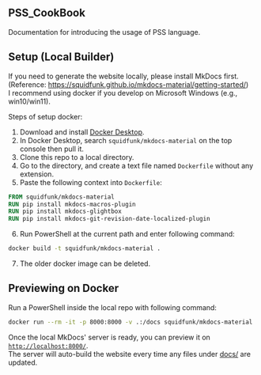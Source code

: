 ## PSS_CookBook
Documentation for introducing the usage of PSS language.

## Setup (Local Builder)
If you need to generate the website locally, please install MkDocs first. (Reference: https://squidfunk.github.io/mkdocs-material/getting-started/)<br>
I recommend using docker if you develop on Microsoft Windows (e.g., win10/win11).

Steps of setup docker:
1. Download and install [Docker Desktop](https://www.docker.com/products/docker-desktop/).
2. In Docker Desktop, search `squidfunk/mkdocs-material` on the top console then pull it.
3. Clone this repo to a local directory.
4. Go to the directory, and create a text file named `Dockerfile` without any extension.
5. Paste the following context into `Dockerfile`:
```Dockerfile
FROM squidfunk/mkdocs-material
RUN pip install mkdocs-macros-plugin
RUN pip install mkdocs-glightbox
RUN pip install mkdocs-git-revision-date-localized-plugin
```
6. Run PowerShell at the current path and enter following command:
```bash
docker build -t squidfunk/mkdocs-material .
```
7. The older docker image can be deleted.

## Previewing on Docker
Run a PowerShell inside the local repo with following command:
```bash
docker run --rm -it -p 8000:8000 -v .:/docs squidfunk/mkdocs-material
```
Once the local MkDocs' server is ready, you can preview it on [```http://localhost:8000/```](http://localhost:8000/).<br>
The server will auto-build the website every time any files under [docs/](docs) are updated.

